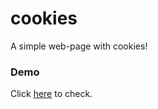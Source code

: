 # cookies

A simple web-page with cookies!

### Demo

Click [here](https://dilnaz-kaur22.github.io/cookies/) to check.

